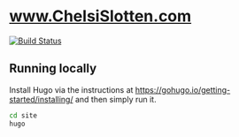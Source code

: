 # www.ChelsiSlotten.com
[![Build Status](https://travis-ci.com/TheBiggerGuy/com.chelsislotten.www.svg?branch=master)](https://travis-ci.com/TheBiggerGuy/com.chelsislotten.www)

## Running locally
Install Hugo via the instructions at https://gohugo.io/getting-started/installing/ and then simply run it.

```bash
cd site
hugo
```
